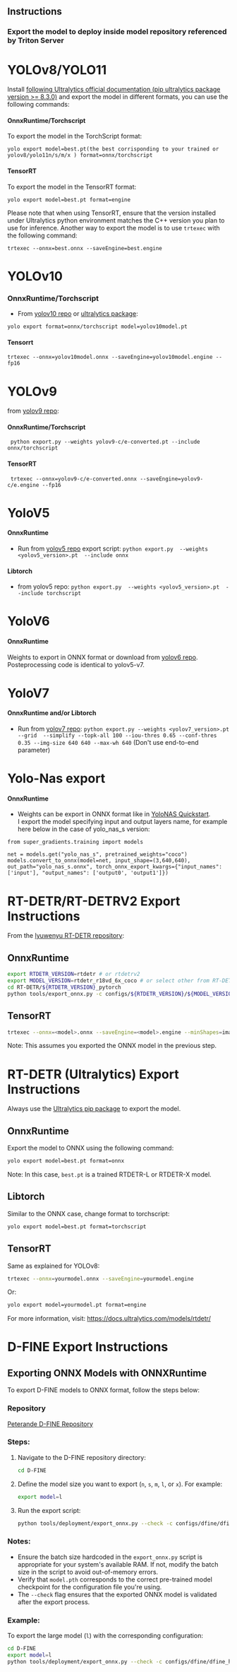 ## Instructions

### Export the model to deploy inside model repository referenced by Triton Server

# YOLOv8/YOLO11
Install  [following Ultralytics official documentation (pip ultralytics package version >= 8.3.0)](https://docs.ultralytics.com/quickstart/) and export the model in different formats, you can use the following commands:

#### OnnxRuntime/Torchscript

To export the model in the TorchScript format:

```
yolo export model=best.pt(the best corrisponding to your trained or yolov8/yolo11n/s/m/x ) format=onnx/torchscript
```

#### TensorRT

To export the model in the TensorRT format:

```
yolo export model=best.pt format=engine
```

Please note that when using TensorRT, ensure that the version installed under Ultralytics python environment matches the C++ version you plan to use for inference. Another way to export the model is to use `trtexec` with the following command:

```
trtexec --onnx=best.onnx --saveEngine=best.engine
```

# YOLOv10
### OnnxRuntime/Torchscript
* From [yolov10 repo](https://github.com/THU-MIG/yolov10) or [ultralytics package](https://pypi.org/project/ultralytics/):
```
yolo export format=onnx/torchscript model=yolov10model.pt

```

#### Tensorrt
```
trtexec --onnx=yolov10model.onnx --saveEngine=yolov10model.engine --fp16
```


# YOLOv9
from [yolov9 repo](https://github.com/WongKinYiu/yolov9):
#### OnnxRuntime/Torchscript
```
 python export.py --weights yolov9-c/e-converted.pt --include onnx/torchscript
```

#### TensorRT
```
 trtexec --onnx=yolov9-c/e-converted.onnx --saveEngine=yolov9-c/e.engine --fp16
```



# YoloV5 
#### OnnxRuntime
* Run from [yolov5 repo](https://github.com/ultralytics/yolov5/issues/251) export script:  ```python export.py  --weights <yolov5_version>.pt  --include onnx```

#### Libtorch
* from yolov5 repo: ```python export.py  --weights <yolov5_version>.pt  --include torchscript```

# YoloV6
#### OnnxRuntime
Weights to export in ONNX format or download from [yolov6 repo](https://github.com/meituan/YOLOv6/tree/main/deploy/ONNX). Posteprocessing code is identical to yolov5-v7.


# YoloV7
#### OnnxRuntime and/or Libtorch
* Run from [yolov7 repo](https://github.com/WongKinYiu/yolov7#export): ```python export.py --weights <yolov7_version>.pt --grid  --simplify --topk-all 100 --iou-thres 0.65 --conf-thres 0.35 --img-size 640 640 --max-wh 640``` (Don't use end-to-end parameter)


# Yolo-Nas export 
#### OnnxRuntime
* Weights can be export in ONNX format like in [YoloNAS Quickstart](https://github.com/Deci-AI/super-gradients/blob/master/documentation/source/YoloNASQuickstart.md#export-to-onnx).  
I export the model specifying input and output layers name, for example here below in the case of yolo_nas_s version:
```
from super_gradients.training import models

net = models.get("yolo_nas_s", pretrained_weights="coco")
models.convert_to_onnx(model=net, input_shape=(3,640,640), out_path="yolo_nas_s.onnx", torch_onnx_export_kwargs={"input_names": ['input'], "output_names": ['output0', 'output1']})
```


# RT-DETR/RT-DETRV2 Export Instructions

From the [lyuwenyu RT-DETR repository](https://github.com/lyuwenyu/RT-DETR/):

## OnnxRuntime
```bash
export RTDETR_VERSION=rtdetr # or rtdetrv2
export MODEL_VERSION=rtdetr_r18vd_6x_coco # or select other from RT-DETR/RT-DETRV2 model zoo
cd RT-DETR/${RTDETR_VERSION}_pytorch
python tools/export_onnx.py -c configs/${RTDETR_VERSION}/${MODEL_VERSION}.yml -r path/to/checkpoint --check
```

## TensorRT
```bash
trtexec --onnx=<model>.onnx --saveEngine=<model>.engine --minShapes=images:1x3x640x640,orig_target_sizes:1x2 --optShapes=images:1x3x640x640,orig_target_sizes:1x2 --maxShapes=images:1x3x640x640,orig_target_sizes:1x2
```
Note: This assumes you exported the ONNX model in the previous step.


# RT-DETR (Ultralytics) Export Instructions

Always use the [Ultralytics pip package](https://docs.ultralytics.com/quickstart/) to export the model.

## OnnxRuntime
Export the model to ONNX using the following command:

```bash
yolo export model=best.pt format=onnx
```
Note: In this case, `best.pt` is a trained RTDETR-L or RTDETR-X model.

## Libtorch
Similar to the ONNX case, change format to torchscript:

```bash
yolo export model=best.pt format=torchscript 
```

## TensorRT
Same as explained for YOLOv8:

```bash
trtexec --onnx=yourmodel.onnx --saveEngine=yourmodel.engine
```

Or:

```bash
yolo export model=yourmodel.pt format=engine
```

For more information, visit: https://docs.ultralytics.com/models/rtdetr/


# **D-FINE Export Instructions**  

## **Exporting ONNX Models with ONNXRuntime**  
To export D-FINE models to ONNX format, follow the steps below:  

### **Repository**  
[Peterande D-FINE Repository](https://github.com/Peterande/D-FINE)  

### **Steps:**  
1. Navigate to the D-FINE repository directory:  
   ```bash
   cd D-FINE
   ```  

2. Define the model size you want to export (`n`, `s`, `m`, `l`, or `x`). For example:  
   ```bash
   export model=l
   ```  

3. Run the export script:  
   ```bash
   python tools/deployment/export_onnx.py --check -c configs/dfine/dfine_hgnetv2_${model}_coco.yml -r model.pth
   ```  

### **Notes:**  
- Ensure the batch size hardcoded in the `export_onnx.py` script is appropriate for your system's available RAM. If not, modify the batch size in the script to avoid out-of-memory errors.  
- Verify that `model.pth` corresponds to the correct pre-trained model checkpoint for the configuration file you're using.  
- The `--check` flag ensures that the exported ONNX model is validated after the export process.  

### **Example:**  
To export the large model (`l`) with the corresponding configuration:  
```bash
cd D-FINE
export model=l
python tools/deployment/export_onnx.py --check -c configs/dfine/dfine_hgnetv2_l_coco.yml -r model.pth
```  
